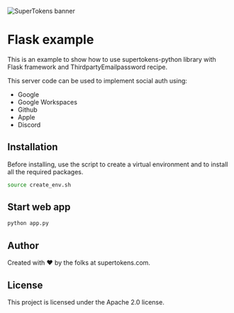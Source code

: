 ![SuperTokens banner](https://raw.githubusercontent.com/supertokens/supertokens-logo/master/images/Artboard%20%E2%80%93%2027%402x.png)

# Flask example

This is an example to show how to use supertokens-python library with Flask framework and ThirdpartyEmailpassword recipe. 

This server code can be used to implement social auth using:
- Google
- Google Workspaces
- Github
- Apple
- Discord

## Installation

Before installing, use the script to create a virtual environment and to install all the required packages.
```bash
source create_env.sh
```

## Start web app

```bash
python app.py
```

## Author

Created with :heart: by the folks at supertokens.com.

## License

This project is licensed under the Apache 2.0 license.
